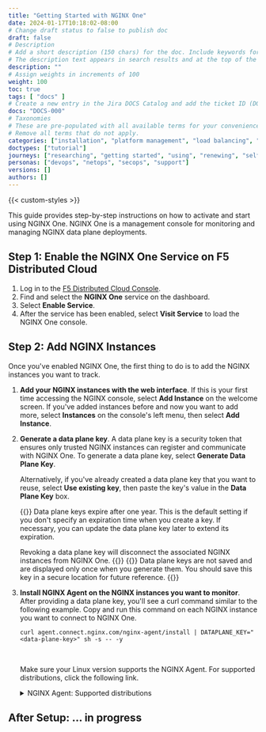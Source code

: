 ```yaml
---
title: "Getting Started with NGINX One"
date: 2024-01-17T10:18:02-08:00
# Change draft status to false to publish doc
draft: false
# Description
# Add a short description (150 chars) for the doc. Include keywords for SEO. 
# The description text appears in search results and at the top of the doc.
description: ""
# Assign weights in increments of 100
weight: 100
toc: true
tags: [ "docs" ]
# Create a new entry in the Jira DOCS Catalog and add the ticket ID (DOCS-<number>) below
docs: "DOCS-000"
# Taxonomies
# These are pre-populated with all available terms for your convenience.
# Remove all terms that do not apply.
categories: ["installation", "platform management", "load balancing", "api management", "service mesh", "security", "analytics"]
doctypes: ["tutorial"]
journeys: ["researching", "getting started", "using", "renewing", "self service"]
personas: ["devops", "netops", "secops", "support"]
versions: []
authors: []
---
```


{{< custom-styles >}}

This guide provides step-by-step instructions on how to activate and start using NGINX One. NGINX One is a management console for monitoring and managing NGINX data plane deployments.

## Step 1: Enable the NGINX One Service on F5 Distributed Cloud

1. Log in to the [F5 Distributed Cloud Console](https://www.f5.com/cloud/products/distributed-cloud-console).
2. Find and select the **NGINX One** service on the dashboard.
3. Select **Enable Service**.
4. After the service has been enabled, select **Visit Service** to load the NGINX One console.

## Step 2: Add NGINX Instances

Once you've enabled NGINX One, the first thing to do is to add the NGINX instances you want to track.

1. **Add your NGINX instances with the web interface**. If this is your first time accessing the NGINX console, select **Add Instance** on the welcome screen. If you've added instances before and now you want to add more, select **Instances** on the console's left menu, then select **Add Instance**.
2. **Generate a data plane key**. A data plane key is a security token that ensures only trusted NGINX instances can register and communicate with NGINX One. To generate a data plane key, select **Generate Data Plane Key**.

   Alternatively, if you've already created a data plane key that you want to reuse, select **Use existing key**, then paste the key's value in the **Data Plane Key** box.

   {{<note>}}
   Data plane keys expire after one year. This is the default setting if you don't specify an expiration time when you create a key. If necessary, you can update the data plane key later to extend its expiration.

   Revoking a data plane key will disconnect the associated NGINX instances from NGINX One.
   {{</note>}}
   {{<important>}}
   Data plane keys are not saved and are displayed only once when you generate them. You should save this key in a secure location for future reference.
   {{</important>}}

3. **Install NGINX Agent on the NGINX instances you want to monitor**. After providing a data plane key, you'll see a curl command similar to the following example. Copy and run this command on each NGINX instance you want to connect to NGINX One.

   ```shell
   curl agent.connect.nginx.com/nginx-agent/install | DATAPLANE_KEY="<data-plane-key>" sh -s -- -y
   ```

   <br>

   Make sure your Linux version supports the NGINX Agent. For supported distributions, click the following link.

   <details closed>
   <summary><i class="fa-solid fa-circle-info"></i> NGINX Agent: Supported distributions </summary>

   The NGINX Agent is compatible with the following Linux distributions. To learn more about the NGINX Agent, refer to the [NGINX Agent documentation](https://docs.nginx.com/nginx-agent/).

   {{< include "nginx-one/nginx-agent/nginx-agent-tech-specs.md" >}}
   </details>

## After Setup: ... in progress



